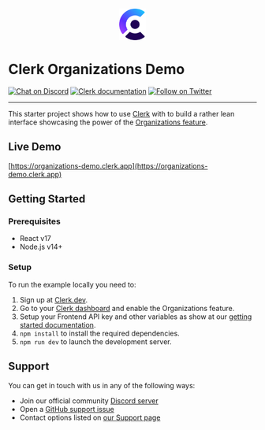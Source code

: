 <p align="center">
  <a href="https://www.clerk.dev/?utm_source=github&utm_medium=starter_repos&utm_campaign=organization_demo" target="_blank" align="center">
    <picture>
      <source media="(prefers-color-scheme: dark)" srcset="./docs/clerk-logo-dark.png">
      <img src="./docs/clerk-logo-light.png" height="64">
    </picture>
  </a>
  <br />
</p>

# Clerk Organizations Demo

[![Chat on Discord](https://img.shields.io/discord/856971667393609759.svg?logo=discord)](https://discord.com/invite/b5rXHjAg7A)
[![Clerk documentation](https://img.shields.io/badge/documentation-clerk-green.svg)](https://clerk.dev/docs?utm_source=github&utm_medium=clerk_expo_starter)
[![Follow on Twitter](https://img.shields.io/twitter/follow/ClerkDev?style=social)](https://twitter.com/intent/follow?screen_name=ClerkDev)

---

This starter project shows how to use [Clerk](https://www.clerk.dev/?utm_source=github&utm_medium=starter_repos&utm_campaign=organizations_starter) with to build a rather lean interface showcasing the power of the [Organizations feature](https://clerk.dev/docs/organizations/overview?utm_source=github&utm_medium=starter_repos&utm_campaign=organizations_starter).

## Live Demo

[https://organizations-demo.clerk.app](https://organizations-demo.clerk.app)

## Getting Started

### Prerequisites

- React v17
- Node.js v14+

### Setup

To run the example locally you need to:

1. Sign up at [Clerk.dev](https://www.clerk.dev/?utm_source=github&utm_medium=starter_repos&utm_campaign=organizations_starter).
2. Go to your [Clerk dashboard](https://dashboard.clerk.dev/?utm_source=github&utm_medium=starter_repos&utm_campaign=organizations_starter) and enable the Organizations feature.
3. Setup your Frontend API key and other variables as show at our [getting started documentation](https://clerk.dev/docs/quickstarts/get-started-with-nextjs#install-clerk-s-sdk?utm_source=github&utm_medium=starter_repos&utm_campaign=organizations_starter).
4. `npm install` to install the required dependencies.
5. `npm run dev` to launch the development server.

## Support

You can get in touch with us in any of the following ways:

- Join our official community [Discord server](https://discord.com/invite/b5rXHjAg7A)
- Open a [GitHub support issue](https://github.com/clerkinc/javascript/issues/new?assignees=&labels=question&template=ask_a_question.md&title=Support%3A+)
- Contact options listed on [our Support page](https://clerk.dev/support?utm_source=github&utm_medium=starter_repos&utm_campaign=organizations_starter)
